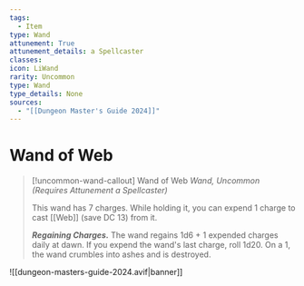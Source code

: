 ```yaml
---
tags:
  - Item
type: Wand
attunement: True
attunement_details: a Spellcaster
classes:
icon: LiWand
rarity: Uncommon
type: Wand
type_details: None
sources: 
  - "[[Dungeon Master's Guide 2024]]"
---
```

# Wand of Web
>[!uncommon-wand-callout] Wand of Web
>_Wand, Uncommon (Requires Attunement a Spellcaster)_
>
>This wand has 7 charges. While holding it, you can expend 1 charge to cast [[Web]] (save DC 13) from it.
>
>**_Regaining Charges._** The wand regains 1d6 + 1 expended charges daily at dawn. If you expend the wand's last charge, roll 1d20. On a 1, the wand crumbles into ashes and is destroyed.
>


![[dungeon-masters-guide-2024.avif|banner]]